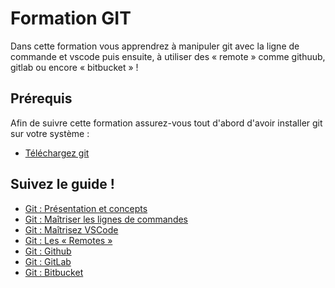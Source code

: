 # Formation GIT

Dans cette formation vous apprendrez à manipuler git avec la ligne de commande et vscode puis ensuite, à utiliser des « remote » comme githuub, gitlab ou encore « bitbucket » !

## Prérequis

Afin de suivre cette formation assurez-vous tout d'abord d'avoir installer git sur votre système :

- [Téléchargez git](https://git-scm.com/downloads)

## Suivez le guide !

- [Git : Présentation et concepts](./assets/cours/presentation.md)
- [Git : Maîtriser les lignes de commandes](./assets/cours/commands.md)
- [Git : Maîtrisez VSCode](./assets/cours/vscode.md)
- [Git : Les « Remotes »](./assets/cours/remotes.md)
- [Git : Github](./assets/cours/github.md)
- [Git : GitLab](./assets/cours/gitlab.md)
- [Git : Bitbucket](./assets/cours/bitbucket.md)
